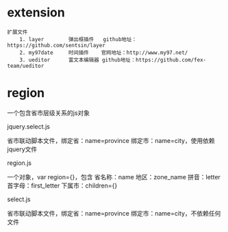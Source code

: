 # extension
    扩展文件
        1. layer        弹出框插件   github地址：https://github.com/sentsin/layer
        2. my97date     时间插件    官网地址：http://www.my97.net/
        3. ueditor      富文本编辑器 github地址：https://github.com/fex-team/ueditor

# region

一个包含省市层级关系的js对象

jquery.select.js

  省市联动脚本文件，绑定省：name=province  绑定市：name=city，使用依赖jquery文件

region.js

  一个对象，var region={}，包含 省名称：name 地区：zone_name  拼音：letter  首字母：first_letter  下属市：children={}
  
select.js
  
  省市联动脚本文件，绑定省：name=province  绑定市：name=city，不依赖任何文件
